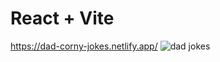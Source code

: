 # React + Vite
https://dad-corny-jokes.netlify.app/
![dad jokes](https://github.com/homersalazar/Dad-Jokes/assets/110954891/0937c072-6e1d-44f2-bf0c-c80e80bda262)
